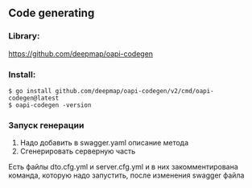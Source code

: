 ## Code generating

### Library:
https://github.com/deepmap/oapi-codegen

### Install:
```
$ go install github.com/deepmap/oapi-codegen/v2/cmd/oapi-codegen@latest
$ oapi-codegen -version
```

### Запуск генерации
1. Надо добавить в swagger.yaml описание метода
2. Сгенерировать серверную часть

Есть файлы dto.cfg.yml и server.cfg.yml и в них закомментирована команда, которую надо запустить, после изменения swagger файла